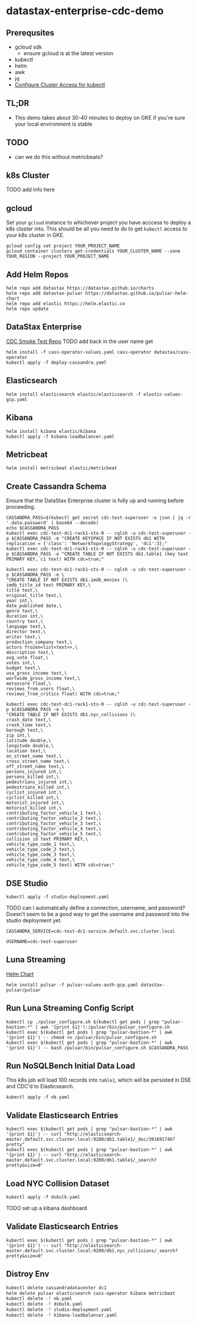 # datastax-enterprise-cdc-demo
## Prerequsites
- gcloud sdk
    - ensure gcloud is at the latest version
- kubectl
- helm
- awk
- jq
- [Configure Cluster Access for kubectl](https://cloud.google.com/kubernetes-engine/docs/how-to/cluster-access-for-kubectl)
## TL;DR
- This demo takes about 30-40 minutes to deploy on GKE if you're sure your local environment is stable
## TODO
- can we do this without metricbeats?
## k8s Cluster
TODO add info here
## gcloud
Set your `gcloud` instance to whichever project you have acccess to deploy a k8s cluster into. This should be all you need to do to get `kubectl` access to your k8s cluster in GKE.
```shell
gcloud config set project YOUR_PROJECT_NAME
gcloud container clusters get-credentials YOUR_CLUSTER_NAME --zone YOUR_REGION --project YOUR_PROJECT_NAME
```
## Add Helm Repos
```shell
helm repo add datastax https://datastax.github.io/charts
helm repo add datastax-pulsar https://datastax.github.io/pulsar-helm-chart
helm repo add elastic https://helm.elastic.co
helm repo update
```


## DataStax Enterprise
[CDC Smoke Test Repo](https://github.com/riptano/dse-cdc-test)
TODO add back in the user name get
```shell
helm install -f cass-operator-values.yaml cass-operator datastax/cass-operator
kubectl apply -f deploy-cassandra.yaml
```
## Elasticsearch
```shell
helm install elasticsearch elastic/elasticsearch -f elastic-values-gcp.yaml
```
## Kibana
```shell
helm install kibana elastic/kibana
kubectl apply -f kibana-loadbalancer.yaml
```
## Metricbeat
```shell
helm install metricbeat elastic/metricbeat
```

## Create Cassandra Schema
Ensure that the DataStax Enterprise cluster is fully up and running before proceeding.
```shell
CASSANDRA_PASS=$(kubectl get secret cdc-test-superuser -o json | jq -r '.data.password' | base64 --decode)
echo $CASSANDRA_PASS
kubectl exec cdc-test-dc1-rack1-sts-0 -- cqlsh -u cdc-test-superuser -p $CASSANDRA_PASS -e "CREATE KEYSPACE IF NOT EXISTS db1 WITH replication = {'class': 'NetworkTopologyStrategy', 'dc1':3};"
kubectl exec cdc-test-dc1-rack1-sts-0 -- cqlsh -u cdc-test-superuser -p $CASSANDRA_PASS -e "CREATE TABLE IF NOT EXISTS db1.table1 (key text PRIMARY KEY, c1 text) WITH cdc=true;"
```
```shell
kubectl exec cdc-test-dc1-rack1-sts-0 -- cqlsh -u cdc-test-superuser -p $CASSANDRA_PASS -e \
"CREATE TABLE IF NOT EXISTS db1.imdb_movies (\
imdb_title_id text PRIMARY KEY,\
title text,\
original_title text,\
year int,\
date_published date,\
genre text,\
duration int,\
country text,\
language text,\
director text,\
writer text,\
production_company text,\
actors frozen<list<text>>,\
description text,\
avg_vote float,\
votes int,\
budget text,\
usa_gross_income text,\
worlwide_gross_income text,\
metascore float,\
reviews_from_users float,\
reviews_from_critics float) WITH cdc=true;"
```
```shell
kubectl exec cdc-test-dc1-rack1-sts-0 -- cqlsh -u cdc-test-superuser -p $CASSANDRA_PASS -e \
"CREATE TABLE IF NOT EXISTS db1.nyc_collisions (\
crash_date text,\
crash_time text,\
borough text,\
zip int,\
latitude double,\
longitude double,\
location text,\
on_street_name text,\
cross_street_name text,\
off_street_name text,\
persons_injured int,\
persons_killed int,\
pedestrians_injured int,\
pedestrians_killed int,\
cyclist_injured int,\
cyclist_killed int,\
motorist_injured int,\
motorist_killed int,\
contributing_factor_vehicle_1 text,\
contributing_factor_vehicle_2 text,\
contributing_factor_vehicle_3 text,\
contributing_factor_vehicle_4 text,\
contributing_factor_vehicle_5 text,\
collision_id text PRIMARY KEY,\
vehicle_type_code_1 text,\
vehicle_type_code_2 text,\
vehicle_type_code_3 text,\
vehicle_type_code_4 text,\
vehicle_type_code_5 text) WITH cdc=true;"
```
## DSE Studio
```shell
kubectl apply -f studio-deployment.yaml
```
TODO can I automatically define a connection, username, and password? Doesn't seem to be a good way to get the username and password into the studio deployment yet.

`CASSANDRA_SERVICE=cdc-test-dc1-service.default.svc.cluster.local`

`USERNAME=cdc-test-superuser`
## Luna Streaming
[Helm Chart](https://docs.datastax.com/en/luna/streaming/2.7/quickstart-helm-installs.html)
```shell
helm install pulsar -f pulsar-values-auth-gcp.yaml datastax-pulsar/pulsar
```
## Run Luna Streaming Config Script
```shell
kubectl cp ./pulsar_configure.sh $(kubectl get pods | grep "pulsar-bastion-*" | awk '{print $1}'):/pulsar/bin/pulsar_configure.sh
kubectl exec $(kubectl get pods | grep "pulsar-bastion-*" | awk '{print $1}') -- chmod +x /pulsar/bin/pulsar_configure.sh
kubectl exec $(kubectl get pods | grep "pulsar-bastion-*" | awk '{print $1}') -- bash /pulsar/bin/pulsar_configure.sh $CASSANDRA_PASS
```
## Run NoSQLBench Initial Data Load
This k8s job will load 100 records into `table1`, which will be persisted in DSE and CDC'd to Elasticsearch.
```shell
kubectl apply -f nb.yaml
```
## Validate Elasticsearch Entries
```shell
kubectl exec $(kubectl get pods | grep "pulsar-bastion-*" | awk '{print $1}') -- curl "http://elasticsearch-master.default.svc.cluster.local:9200/db1.table1/_doc/381691746?pretty"
kubectl exec $(kubectl get pods | grep "pulsar-bastion-*" | awk '{print $1}') -- curl "http://elasticsearch-master.default.svc.cluster.local:9200/db1.table1/_search?pretty&size=0"
```
## Load NYC Collision Dataset
```shell
kubectl apply -f dsbulk.yaml
```

TODO set up a kibana dashboard
## Validate Elasticsearch Entries
```shell
kubectl exec $(kubectl get pods | grep "pulsar-bastion-*" | awk '{print $1}') -- curl "http://elasticsearch-master.default.svc.cluster.local:9200/db1.nyc_collisions/_search?pretty&size=0"
```
## Distroy Env
```bash
kubectl delete cassandradatacenter dc1
helm delete pulsar elasticsearch cass-operator kibana metricbeat
kubectl delete -f nb.yaml
kubectl delete -f dsbulk.yaml
kubectl delete -f studio-deployment.yaml
kubectl delete -f kibana-loadbalancer.yaml
```
